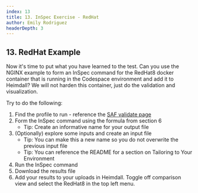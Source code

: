 ```yaml
---
index: 13
title: 13. InSpec Exercise - RedHat
author: Emily Rodriguez
headerDepth: 3
---
```


## 13. RedHat Example

Now it's time to put what you have learned to the test. Can you use the NGINX example to form an InSpec command for the RedHat8 docker container that is running in the Codespace environment and add it to Heimdall? We will not harden this container, just do the validation and visualization.

Try to do the following:
1. Find the profile to run - reference the [SAF validate page](https://saf.mitre.org/#/validate)
2. Form the InSpec command using the formula from section 6
    - Tip: Create an informative name for your output file
3. (Optionally) explore some inputs and create an input file
    - Tip: You can make this a new name so you do not overwrite the previous input file
    - Tip: You can reference the README for a section on Tailoring to Your Environment
4. Run the InSpec command
5. Download the results file
6. Add your results to your uploads in Heimdall. Toggle off comparison view and select the RedHat8 in the top left menu.